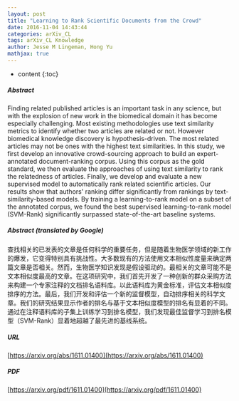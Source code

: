 ```yaml
---
layout: post
title: "Learning to Rank Scientific Documents from the Crowd"
date: 2016-11-04 14:43:44
categories: arXiv_CL
tags: arXiv_CL Knowledge
author: Jesse M Lingeman, Hong Yu
mathjax: true
---
```


* content
{:toc}

##### Abstract
Finding related published articles is an important task in any science, but with the explosion of new work in the biomedical domain it has become especially challenging. Most existing methodologies use text similarity metrics to identify whether two articles are related or not. However biomedical knowledge discovery is hypothesis-driven. The most related articles may not be ones with the highest text similarities. In this study, we first develop an innovative crowd-sourcing approach to build an expert-annotated document-ranking corpus. Using this corpus as the gold standard, we then evaluate the approaches of using text similarity to rank the relatedness of articles. Finally, we develop and evaluate a new supervised model to automatically rank related scientific articles. Our results show that authors' ranking differ significantly from rankings by text-similarity-based models. By training a learning-to-rank model on a subset of the annotated corpus, we found the best supervised learning-to-rank model (SVM-Rank) significantly surpassed state-of-the-art baseline systems.

##### Abstract (translated by Google)
查找相关的已发表的文章是任何科学的重要任务，但是随着生物医学领域的新工作的爆发，它变得特别具有挑战性。大多数现有的方法使用文本相似性度量来确定两篇文章是否相关。然而，生物医学知识发现是假设驱动的。最相关的文章可能不是文本相似度最高的文章。在这项研究中，我们首先开发了一种创新的群众采购方法来构建一个专家注释的文档排名语料库。以此语料库为黄金标准，评估文本相似度排序的方法。最后，我们开发和评估一个新的监督模型，自动排序相关的科学文章。我们的研究结果显示作者的排名与基于文本相似度模型的排名有显着的不同。通过在注释语料库的子集上训练学习到排名模型，我们发现最佳监督学习到排名模型（SVM-Rank）显着地超越了最先进的基线系统。

##### URL
[https://arxiv.org/abs/1611.01400](https://arxiv.org/abs/1611.01400)

##### PDF
[https://arxiv.org/pdf/1611.01400](https://arxiv.org/pdf/1611.01400)

